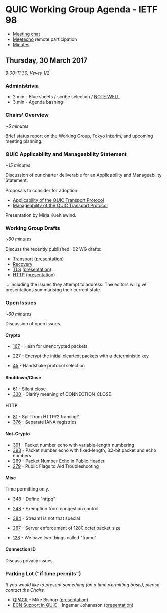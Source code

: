 # QUIC Working Group Agenda - IETF 98

* [Meeting chat](xmpp:quic@jabber.ietf.org?join)
* [Meetecho](http://www.meetecho.com/ietf98/quic) remote participation
* [Minutes](http://etherpad.tools.ietf.org:9000/p/notes-ietf-98-quic)


## Thursday, 30 March 2017

_9:00-11:30, Vevey 1/2_

### Administrivia

* 2 min - Blue sheets / scribe selection / [NOTE WELL](https://www.ietf.org/about/note-well.html)
* 3 min - Agenda bashing


### Chairs' Overview

_~5 minutes_

Brief status report on the Working Group, Tokyo Interim, and upcoming meeting planning.


### QUIC Applicability and Manageability Statement

_~15 minutes_

Discussion of our charter deliverable for an Applicability and Manageability Statement.

Proposals to consider for adoption:
* [Applicability of the QUIC Transport Protocol](https://tools.ietf.org/html/draft-kuehlewind-quic-applicability-00)
* [Manageability of the QUIC Transport Protocol](https://tools.ietf.org/html/draft-kuehlewind-quic-manageability-00)

Presentation by Mirja Kuehlewind.


### Working Group Drafts

_~60 minutes_

Discuss the recently published -02 WG drafts:

* [Transport](https://tools.ietf.org/html/draft-ietf-quic-transport-02) ([presentation](https://docs.google.com/presentation/d/1m72Z0Vt2Ruxxkq4DIzUr84Slv-cSosZA9ANSV1HAjFk/))
* [Recovery](https://tools.ietf.org/html/draft-ietf-quic-recovery-02)
* [TLS](https://tools.ietf.org/html/draft-ietf-quic-tls-02) ([presentation](https://docs.google.com/presentation/d/18ybWD1oHvcrGTuEWKbxiFf4oHwr6qRSnuXsn1VPPthg/))
* [HTTP](https://tools.ietf.org/html/draft-ietf-quic-http-02) ([presentation](HTTP-QUIC.PDF))

... including the issues they attempt to address. The editors will give presentations summarising
their current state.


### Open Issues

_~60 minutes_

Discussion of open issues.

#### Crypto

* [167](https://github.com/quicwg/base-drafts/issues/167) - Hash for unencrypted packets
* [227](https://github.com/quicwg/base-drafts/issues/227) - Encrypt the initial cleartext packets with a deterministic key

* [45](https://github.com/quicwg/base-drafts/issues/45) - Handshake protocol selection

#### Shutdown/Close

* [61](https://github.com/quicwg/base-drafts/issues/61) - Silent close
* [330](https://github.com/quicwg/base-drafts/issues/330) - Clarify meaning of CONNECTION_CLOSE

#### HTTP

* [81](https://github.com/quicwg/base-drafts/issues/81) - Split from HTTP/2 framing?
* [376](https://github.com/quicwg/base-drafts/pull/376) - Separate IANA registries

#### Not-Crypto

* [391](https://github.com/quicwg/base-drafts/pull/391) - Packet number echo with variable-length numbering
* [393](https://github.com/quicwg/base-drafts/pull/393) - Packet number echo with fixed-length, 32-bit packet and echo numbers  
* [269](https://github.com/quicwg/base-drafts/issues/269) - Packet Number Echo in Public Header
* [279](https://github.com/quicwg/base-drafts/issues/279) - Public Flags to Aid Troubleshooting

#### Misc

Time permitting only.

* [348](https://github.com/quicwg/base-drafts/pull/348) - Define "httpq"

* [248](https://github.com/quicwg/base-drafts/issues/248) - Exemption from congestion control
* [384](https://github.com/quicwg/base-drafts/pull/384) - Stream1 is not that special

* [267](https://github.com/quicwg/base-drafts/issues/267) - Server enforcement of 1280 octet packet size

* [128](https://github.com/quicwg/base-drafts/issues/128) - We have two things called "frame"

#### Connection ID

Discuss privacy issues.


### Parking Lot ("if time permits")

_If you would like to present something (on a time permitting basis), please contact the Chairs._

* [QPACK](https://tools.ietf.org/html/draft-bishop-quic-http-and-qpack-02) - Mike Bishop ([presentation](QPACK.PDF))
* [ECN Support in QUIC](https://tools.ietf.org/html/draft-johansson-quic-ecn-01) - Ingemar Johansson ([presentation](ECN.pdf))
